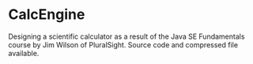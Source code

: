 # CalcEngine
Designing a scientific calculator as a result of the Java SE Fundamentals course by Jim Wilson of PluralSight.  Source code and compressed file available.

